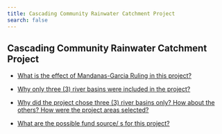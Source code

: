 ```yaml
---
title: Cascading Community Rainwater Catchment Project
search: false
---
```


## Cascading Community Rainwater Catchment Project


 - [What is the effect of Mandanas-Garcia Ruling in this project?](/fy-2022-plan-and-budget/cascading-community-rainwater-catchment-project/what-is-the-effect-of-mandanas-garcia-ruling-in-this-project)
    
 - [Why only three (3) river basins were included in the project?](/fy-2022-plan-and-budget/cascading-community-rainwater-catchment-project/why-only-three-(3)-river-basins-were-included-in-the-project)
    
 - [Why did the project chose three (3) river basins only? How about the others? How were the project areas selected?](/fy-2022-plan-and-budget/cascading-community-rainwater-catchment-project/why-did-the-project-chose-three-(3)-river-basins-only-how-about-the-others-how-were-the-project-area)
    
 - [What are the possible fund source/ s for this project?](/fy-2022-plan-and-budget/cascading-community-rainwater-catchment-project/what-are-the-possible-fund-source-s-for-this-project)
    
